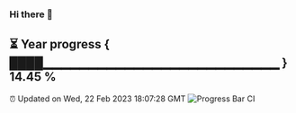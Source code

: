### Hi there 👋
⏳ Year progress { ████▁▁▁▁▁▁▁▁▁▁▁▁▁▁▁▁▁▁▁▁▁▁▁▁▁▁ } 14.45 %
---
⏰ Updated on Wed, 22 Feb 2023 18:07:28 GMT
![Progress Bar CI](https://github.com/Moyi321/Moyi321/workflows/Progress%20Bar%20CI/badge.svg)
